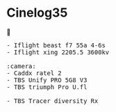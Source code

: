# Cinelog35

:wrench:
<pre>
- Iflight beast f7 55a 4-6s
- Iflight xing 2205.5 3600kv

:camera:
- Caddx ratel 2
- TBS Unify PRO 5G8 V3
- TBS triumph Pro U.fl

- TBS Tracer diversity Rx
</pre>